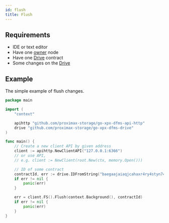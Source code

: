 ```yaml
---
id: flush
title: Flush
---
```


## Requirements

- IDE or text editor
- Have one [owner](../../roles/owner.md) node
- Have one [Drive](../../built_in_features/drive/overview.md) contract
- Some changes on the [Drive](../../built_in_features/drive/overview.md)

## Example

The simple example of flush changes.

```go
package main

import (
    "context"

    apihttp "github.com/proximax-storage/go-xpx-dfms-api-http"
    drive "github.com/proximax-storage/go-xpx-dfms-drive"
)

func main() {
    // Create a new client API by given address
    client := apihttp.NewClientAPI("127.0.0.1:6366")
    // or use API,
    // e.g. client := NewClient(root.New(ctx, memory.Open()))

    // ID of some contract
    contractId, err := drive.IDFromString("baegaajaiaqjcahaxr4ry4styn74ronvr2nvfdmgxtrzyhsci2xqpw5eisrisrgn5")
    if err != nil {
        panic(err)
    }

    err = client.FS().Flush(context.Background(), contractId)
    if err != nil {
        panic(err)
    }
}
```
